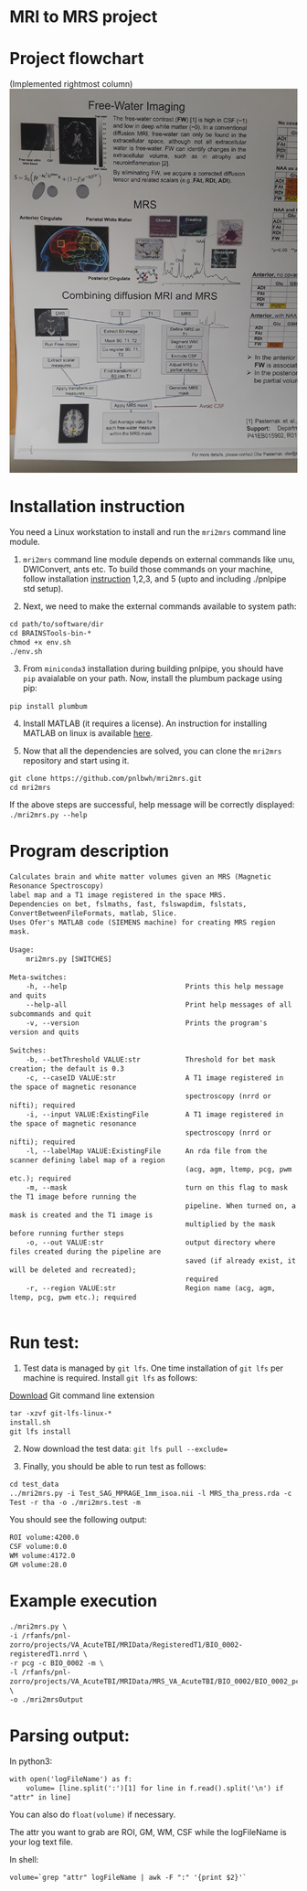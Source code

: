 # MRI to MRS project

# Project flowchart
(Implemented rightmost column)
![Flowchart](mri2mrs_flowchart.jpg)


# Installation instruction

You need a Linux workstation to install and run the `mri2mrs` command line module.

1. `mri2mrs` command line module depends on external commands like
unu, DWIConvert, ants etc. To build those commands on your machine, 
follow installation [instruction](https://github.com/pnlbwh/pnlpipe) 1,2,3, and 5 (upto and including ./pnlpipe std setup).

2. Next, we need to make the external commands available to system path: 

```
cd path/to/software/dir
cd BRAINSTools-bin-*
chmod +x env.sh
./env.sh
```

3. From `miniconda3` installation during building pnlpipe, you should have `pip`
avaialable on your path. Now, install the plumbum package using pip:

`pip install plumbum`


4. Install MATLAB (it requires a license). An instruction for installing MATLAB on linux is 
available [here](https://xunyunliu.github.io/post/install_matlab/).


5. Now that all the dependencies are solved, you can clone the `mri2mrs` repository and
start using it.

```
git clone https://github.com/pnlbwh/mri2mrs.git
cd mri2mrs
```

If the above steps are successful, help message will be correctly displayed:
`./mri2mrs.py --help`


# Program description

```
Calculates brain and white matter volumes given an MRS (Magnetic Resonance Spectroscopy)
label map and a T1 image registered in the space MRS.
Dependencies on bet, fslmaths, fast, fslswapdim, fslstats, ConvertBetweenFileFormats, matlab, Slice.
Uses Ofer's MATLAB code (SIEMENS machine) for creating MRS region mask.

Usage:
    mri2mrs.py [SWITCHES] 

Meta-switches:
    -h, --help                             Prints this help message and quits
    --help-all                             Print help messages of all subcommands and quit
    -v, --version                          Prints the program's version and quits

Switches:
    -b, --betThreshold VALUE:str           Threshold for bet mask creation; the default is 0.3
    -c, --caseID VALUE:str                 A T1 image registered in the space of magnetic resonance
                                           spectroscopy (nrrd or nifti); required
    -i, --input VALUE:ExistingFile         A T1 image registered in the space of magnetic resonance
                                           spectroscopy (nrrd or nifti); required
    -l, --labelMap VALUE:ExistingFile      An rda file from the scanner defining label map of a region
                                           (acg, agm, ltemp, pcg, pwm etc.); required
    -m, --mask                             turn on this flag to mask the T1 image before running the
                                           pipeline. When turned on, a mask is created and the T1 image is
                                           multiplied by the mask before running further steps
    -o, --out VALUE:str                    output directory where files created during the pipeline are
                                           saved (if already exist, it will be deleted and recreated);
                                           required
    -r, --region VALUE:str                 Region name (acg, agm, ltemp, pcg, pwm etc.); required


```

# Run test:


1. Test data is managed by `git lfs`. One time installation of `git lfs` per machine is required. 
Install `git lfs` as follows:

[Download](https://git-lfs.github.com/) Git command line extension

```
tar -xzvf git-lfs-linux-*
install.sh
git lfs install
```

2. Now download the test data:
`git lfs pull --exclude=`


3. Finally, you should be able to run test as follows:

```
cd test_data
../mri2mrs.py -i Test_SAG_MPRAGE_1mm_isoa.nii -l MRS_tha_press.rda -c Test -r tha -o ./mri2mrs.test -m
```

You should see the following output:

```
ROI volume:4200.0
CSF volume:0.0
WM volume:4172.0
GM volume:28.0
```


# Example execution

```
./mri2mrs.py \
-i /rfanfs/pnl-zorro/projects/VA_AcuteTBI/MRIData/RegisteredT1/BIO_0002-registeredT1.nrrd \
-r pcg -c BIO_0002 -m \
-l /rfanfs/pnl-zorro/projects/VA_AcuteTBI/MRIData/MRS_VA_AcuteTBI/BIO_0002/BIO_0002_pcg_press.rda \
-o ./mri2mrsOutput
```


# Parsing output:

In python3:

```
with open('logFileName') as f:
    volume= [line.split(':')[1] for line in f.read().split('\n') if "attr" in line]
```

You can also do `float(volume)` if necessary. 

The attr you want to grab are ROI, GM, WM, CSF while the logFileName is your log text file.
    
    
In shell:

```
volume=`grep "attr" logFileName | awk -F ":" '{print $2}'`
```



